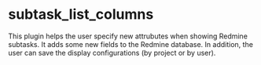 # subtask_list_columns
This plugin helps the user specify new attrubutes when showing Redmine subtasks. It adds some new fields to the Redmine database. In addition, the user can save the display configurations (by project or by user).
